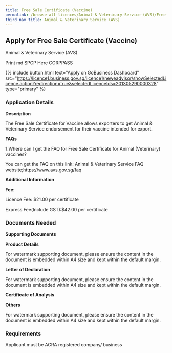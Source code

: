 ```yaml
---
title: Free Sale Certificate (Vaccine)
permalink: /browse-all-licences/Animal-&-Veterinary-Service-(AVS)/Free-Sale-Certificate-(Vaccine)
third_nav_title: Animal & Veterinary Service (AVS)
---
```


## Apply for Free Sale Certificate (Vaccine)

Animal & Veterinary Service (AVS)

Print md SPCP Here CORPPASS

{% include button.html text="Apply on GoBusiness Dashboard" src="https://licence1.business.gov.sg/licence1/neweadvisor/showSelectedLicence.action?redirection=true&selectedLicenceIds=201305290000328" type="primary" %}

### Application Details

<p><strong>Description</strong></p>
<p>The Free Sale Certificate for Vaccine allows exporters to get Animal &amp; Veterinary Service endorsement for their vaccine intended for export.</p>
<p><strong>FAQs</strong></p>
<p>1.Where can I get the FAQ for Free Sale Certificate for Animal (Veterinary) vaccines?</p>
<p>You can get the FAQ on this link: Animal &amp; Veterinary Service FAQ website;<a href="https://www.avs.gov.sg/faq">https://www.avs.gov.sg/faq</a></p>

**Additional Information**

<p><strong>Fee:</strong></p>
<p>Licence Fee: $21.00 per certificate</p>
<p>Express Fee(Include GST):$42.00 per certificate</p>

### Documents Needed

<p><strong>Supporting Documents</strong></p>
<p><strong>Product Details</strong></p>
<p>For watermark supporting document, please ensure the content in the document is embedded within A4 size and kept within the default margin.</p>
<p><strong>Letter of Declaration</strong></p>
<p>For watermark supporting document, please ensure the content in the document is embedded within A4 size and kept within the default margin.</p>
<p><strong>Certificate of Analysis</strong></p>
<p><strong>Others</strong></p>
<p>For watermark supporting document, please ensure the content in the document is embedded within A4 size and kept within the default margin.</p>

### Requirements

Applicant must be ACRA registered company/ business

